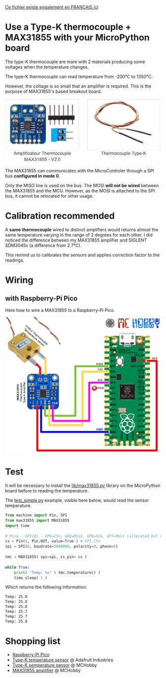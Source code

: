 [Ce fichier existe engalement en FRANCAIS ici](readme.md)

# Use a Type-K thermocouple + MAX31855 with your MicroPython board

The type-K thermocouple are mare with 2 materials producing some voltages when the temperature changes.

The type-K thermocouple can read temperature from -200°C to 1350°C.

However, the coltage is so small that an amplifier is required. This is the purpose of MAX31855's based breakout board.

![Type-K Thermocouple](docs/_static/type-k.jpg)

The MAX31855 can communicates with the MicroControler through a SPI bus __configured in mode 0__.

Only the MISO line is used on the bus. The MOSI __will not be wired__ between the MAX31855 and the MCU. However, as the MOSI is attached to the SPI bus, it cannot be relocated for other usage.

# Calibration recommended

A __same thermocouple__ wired to distinct amplifiers would returns almost the same temperature varying in the range of 2 degrées for each other. I did noticed the difference between my MAX31855 amplifier and SIGLENT SDM3045x (a difference from 2.7°C).

This remind us to calibrates the sensors and applies correction factor to the readings.

# Wiring

## with Raspberry-Pi Pico

Here how to wire a MAX31855 to a Raspberry-Pi Pico.

![MAX31855-to-Pico](docs/_static/max31855-to-pico.jpg)

# Test

It will be necessary to install the [lib/max31855.py](lib/max31855.py) library on the MicroPython board before to reading the temperature.

The [test_simple.py](examples/test_simple.py) example, visible here below, would read the sensor temperature.

``` python
from machine import Pin, SPI
from max31855 import MAX31855
import time

# Pico - SPI(0) - GP5=CSn, GP4=Miso, GP6=Sck, GP7=Mosi (allocated but not used)
cs = Pin(5, Pin.OUT, value=True ) # SPI CSn
spi = SPI(0, baudrate=5000000, polarity=0, phase=0)

tmc = MAX31855( spi=spi, cs_pin= cs )

while True:
	print( "Temp: %s" % tmc.temperature() )
	time.sleep( 1 )
```

Which returns the following information:

```
Temp: 25.8
Temp: 25.8
Temp: 25.6
Temp: 25.7
Temp: 25.7
Temp: 25.8
```

# Shopping list
* [Raspberry-Pi Pico](https://shop.mchobby.be/fr/pico-rp2040/2025-pico-rp2040-microcontroleur-2-coeurs-raspberry-pi-3232100020252.html)
* [Type-K temperature sensor](https://www.adafruit.com/product/269) @ Adafruit Industries
* [Type-K semperature sensor](https://shop.mchobby.be/fr/temperature/301-thermocouple-type-k-3232100003019.html) @ MCHobby
* [MAX31855 amplifier](https://shop.mchobby.be/fr/temperature/302-amplificateur-thermocouple-max31855-v20-3232100003026-adafruit.html) @ MCHobby
